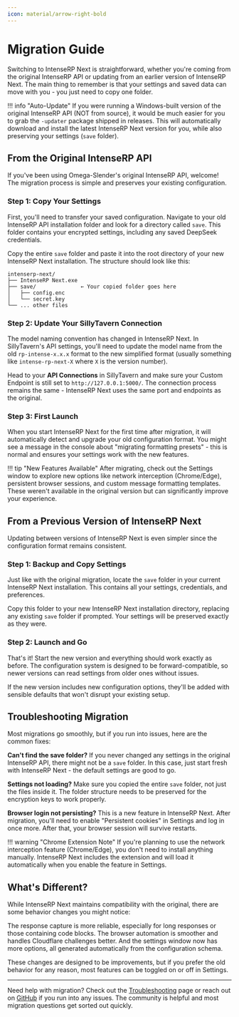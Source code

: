 ```yaml
---
icon: material/arrow-right-bold
---
```


# Migration Guide

Switching to IntenseRP Next is straightforward, whether you're coming from the original IntenseRP API or updating from an earlier version of IntenseRP Next. The main thing to remember is that your settings and saved data can move with you - you just need to copy one folder.

!!! info "Auto-Update"
    If you were running a Windows-built version of the original IntenseRP API (NOT from source), it would be much easier for you to grab the `-updater` package shipped in releases. This will automatically download and install the latest IntenseRP Next version for you, while also preserving your settings (`save` folder).

## From the Original IntenseRP API

If you've been using Omega-Slender's original IntenseRP API, welcome! The migration process is simple and preserves your existing configuration.

### Step 1: Copy Your Settings

First, you'll need to transfer your saved configuration. Navigate to your old IntenseRP API installation folder and look for a directory called `save`. This folder contains your encrypted settings, including any saved DeepSeek credentials.

Copy the entire `save` folder and paste it into the root directory of your new IntenseRP Next installation. The structure should look like this:

```
intenserp-next/
├── IntenseRP Next.exe
├── save/              ← Your copied folder goes here
│   ├── config.enc
│   └── secret.key
└── ... other files
```

### Step 2: Update Your SillyTavern Connection

The model naming convention has changed in IntenseRP Next. In SillyTavern's API settings, you'll need to update the model name from the old `rp-intense-x.x.x` format to the new simplified format (usually something like `intense-rp-next-X` where `X` is the version number).

Head to your **API Connections** in SillyTavern and make sure your Custom Endpoint is still set to `http://127.0.0.1:5000/`. The connection process remains the same - IntenseRP Next uses the same port and endpoints as the original.

### Step 3: First Launch

When you start IntenseRP Next for the first time after migration, it will automatically detect and upgrade your old configuration format. You might see a message in the console about "migrating formatting presets" - this is normal and ensures your settings work with the new features.

!!! tip "New Features Available"
    After migrating, check out the Settings window to explore new options like network interception (Chrome/Edge), persistent browser sessions, and custom message formatting templates. These weren't available in the original version but can significantly improve your experience.

## From a Previous Version of IntenseRP Next

Updating between versions of IntenseRP Next is even simpler since the configuration format remains consistent.

### Step 1: Backup and Copy Settings

Just like with the original migration, locate the `save` folder in your current IntenseRP Next installation. This contains all your settings, credentials, and preferences.

Copy this folder to your new IntenseRP Next installation directory, replacing any existing `save` folder if prompted. Your settings will be preserved exactly as they were.

### Step 2: Launch and Go

That's it! Start the new version and everything should work exactly as before. The configuration system is designed to be forward-compatible, so newer versions can read settings from older ones without issues.

If the new version includes new configuration options, they'll be added with sensible defaults that won't disrupt your existing setup.

## Troubleshooting Migration

Most migrations go smoothly, but if you run into issues, here are the common fixes:

**Can't find the save folder?** If you never changed any settings in the original IntenseRP API, there might not be a `save` folder. In this case, just start fresh with IntenseRP Next - the default settings are good to go.

**Settings not loading?** Make sure you copied the entire `save` folder, not just the files inside it. The folder structure needs to be preserved for the encryption keys to work properly.

**Browser login not persisting?** This is a new feature in IntenseRP Next. After migration, you'll need to enable "Persistent cookies" in Settings and log in once more. After that, your browser session will survive restarts.

!!! warning "Chrome Extension Note"
    If you're planning to use the network interception feature (Chrome/Edge), you don't need to install anything manually. IntenseRP Next includes the extension and will load it automatically when you enable the feature in Settings.

## What's Different?

While IntenseRP Next maintains compatibility with the original, there are some behavior changes you might notice:

The response capture is more reliable, especially for long responses or those containing code blocks. The browser automation is smoother and handles Cloudflare challenges better. And the settings window now has more options, all generated automatically from the configuration schema.

These changes are designed to be improvements, but if you prefer the old behavior for any reason, most features can be toggled on or off in Settings.

---

Need help with migration? Check out the [Troubleshooting](if-it-didnt/troubleshooting.md) page or reach out on [GitHub](https://github.com/LyubomirT/intense-rp-next/issues) if you run into any issues. The community is helpful and most migration questions get sorted out quickly.